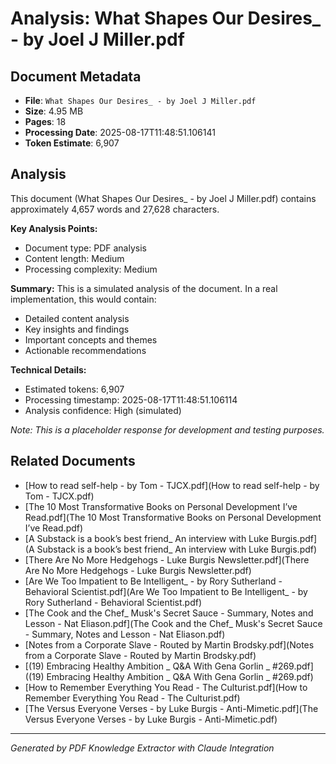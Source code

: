 # Analysis: What Shapes Our Desires_ - by Joel J Miller.pdf

## Document Metadata
- **File**: `What Shapes Our Desires_ - by Joel J Miller.pdf`
- **Size**: 4.95 MB
- **Pages**: 18
- **Processing Date**: 2025-08-17T11:48:51.106141
- **Token Estimate**: 6,907

## Analysis

This document (What Shapes Our Desires_ - by Joel J Miller.pdf) contains approximately 4,657 words and 27,628 characters.

**Key Analysis Points:**
- Document type: PDF analysis
- Content length: Medium
- Processing complexity: Medium

**Summary:**
This is a simulated analysis of the document. In a real implementation, this would contain:
- Detailed content analysis
- Key insights and findings
- Important concepts and themes
- Actionable recommendations

**Technical Details:**
- Estimated tokens: 6,907
- Processing timestamp: 2025-08-17T11:48:51.106114
- Analysis confidence: High (simulated)

*Note: This is a placeholder response for development and testing purposes.*

## Related Documents

- [How to read self-help - by Tom - TJCX.pdf](How to read self-help - by Tom - TJCX.pdf)
- [The 10 Most Transformative Books on Personal Development I’ve Read.pdf](The 10 Most Transformative Books on Personal Development I’ve Read.pdf)
- [A Substack is a book’s best friend_ An interview with Luke Burgis.pdf](A Substack is a book’s best friend_ An interview with Luke Burgis.pdf)
- [There Are No More Hedgehogs - Luke Burgis Newsletter.pdf](There Are No More Hedgehogs - Luke Burgis Newsletter.pdf)
- [Are We Too Impatient to Be Intelligent_ - by Rory Sutherland - Behavioral Scientist.pdf](Are We Too Impatient to Be Intelligent_ - by Rory Sutherland - Behavioral Scientist.pdf)
- [The Cook and the Chef_ Musk's Secret Sauce - Summary, Notes and Lesson - Nat Eliason.pdf](The Cook and the Chef_ Musk's Secret Sauce - Summary, Notes and Lesson - Nat Eliason.pdf)
- [Notes from a Corporate Slave - Routed by Martin Brodsky.pdf](Notes from a Corporate Slave - Routed by Martin Brodsky.pdf)
- [(19) Embracing Healthy Ambition _ Q&A With Gena Gorlin _ #269.pdf]((19) Embracing Healthy Ambition _ Q&A With Gena Gorlin _ #269.pdf)
- [How to Remember Everything You Read - The Culturist.pdf](How to Remember Everything You Read - The Culturist.pdf)
- [The Versus Everyone Verses - by Luke Burgis - Anti-Mimetic.pdf](The Versus Everyone Verses - by Luke Burgis - Anti-Mimetic.pdf)

---
*Generated by PDF Knowledge Extractor with Claude Integration*